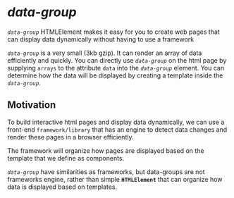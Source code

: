 # _data-group_
_`data-group`_ HTMLElement makes it easy for you to create web pages that can display data dynamically without having to use a framework

_`data-group`_ is a very small (3kb gzip). It can render an array of data efficiently and quickly. You can directly use _`data-group`_ on the html page by supplying `arrays` to the attribute `data` into the _`data-group`_ element. You can determine how the data will be displayed by creating a template inside the _`data-group`_.

## Motivation
To build interactive html pages and display data dynamically, we can use a front-end `framework/library` that has an engine to detect data changes and render these pages in a browser efficiently.

The framework will organize how pages are displayed based on the template that we define as components.

_`data-group`_ have similarities as frameworks, but data-groups are not frameworks engine, rather than simple **`HTMLElement`** that can organize how data is displayed based on templates.
